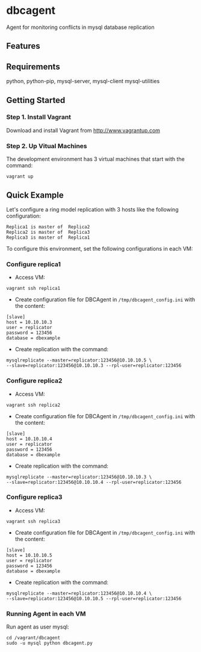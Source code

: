 # dbcagent

Agent for monitoring conflicts in mysql database replication

## Features

## Requirements
python, python-pip, mysql-server, mysql-client mysql-utilities


## Getting Started
### Step 1. Install Vagrant

  Download and install Vagrant from http://www.vagrantup.com

### Step 2. Up Vitual Machines

  The development environment has 3 virtual machines that start with the command:
  ```
  vagrant up
  ```

## Quick Example
  Let's configure a ring model replication with 3 hosts like the following
  configuration:

  ```
  Replica1 is master of  Replica2
  Replica2 is master of  Replica3
  Replica3 is master of  Replica1
  ```

To configure this environment, set the following configurations in each VM:
### Configure replica1
  - Access VM:

  ```
  vagrant ssh replica1
  ```

  - Create configuration file for DBCAgent in `/tmp/dbcagent_config.ini` with the content:

  ```
  [slave]
  host = 10.10.10.3
  user = replicator
  password = 123456
  database = dbexample
  ```

  - Create replication with the command: 

  ```
  mysqlreplicate --master=replicator:123456@10.10.10.5 \
  --slave=replicator:123456@10.10.10.3 --rpl-user=replicator:123456
  ```

### Configure replica2
  - Access VM:

  ```
  vagrant ssh replica2
  ```

  - Create configuration file for DBCAgent in `/tmp/dbcagent_config.ini` with the content:

  ```
  [slave]
  host = 10.10.10.4
  user = replicator
  password = 123456
  database = dbexample
  ```

  - Create replication with the command: 

  ```
  mysqlreplicate --master=replicator:123456@10.10.10.3 \
  --slave=replicator:123456@10.10.10.4 --rpl-user=replicator:123456
  ```

### Configure replica3
  - Access VM:

  ```
  vagrant ssh replica3
  ```

  - Create configuration file for DBCAgent in `/tmp/dbcagent_config.ini` with the content:

  ```
  [slave]
  host = 10.10.10.5
  user = replicator
  password = 123456
  database = dbexample
  ```

  - Create replication with the command: 

  ```
  mysqlreplicate --master=replicator:123456@10.10.10.4 \
  --slave=replicator:123456@10.10.10.5 --rpl-user=replicator:123456
  ```

### Running Agent in each VM
Run agent as user mysql:

  ```
  cd /vagrant/dbcagent
  sudo -u mysql python dbcagent.py
  ```
